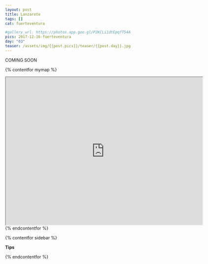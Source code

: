 ```yaml
---
layout: post
title: Lanzarote
tags: []
cat: fuerteventura

#gallery_url: https://photos.app.goo.gl/P2KCLi1dtEpqfT54A
pics: 2017-12-16-fuerteventura
day: "03"
teaser: /assets/img/{{post.pics}}/teaser/{{post.day}}.jpg
---
```


COMING SOON

{% contentfor mymap %}
<iframe src="https://www.google.com/maps/d/embed?mid=1P7CgOpav17wY3rM_TaxsjmXftkSV4fji&ehbc=2E312F" width="640" height="480"></iframe>
{% endcontentfor %}

{% contentfor sidebar %}

**Tips**

{% endcontentfor %}